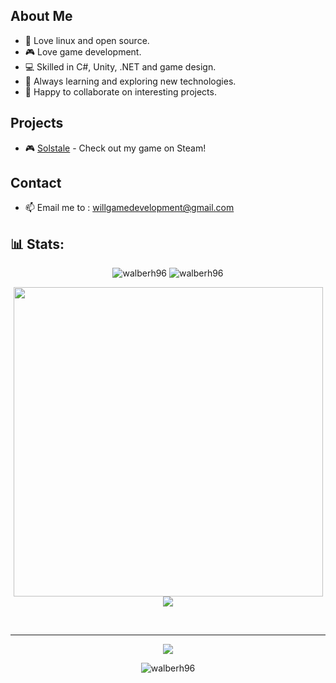 ## About Me
- 🐧 Love linux and open source.
- 🎮 Love game development.
- 💻 Skilled in C#, Unity, .NET and game design.
- 🚀 Always learning and exploring new technologies.
- 🤝 Happy to collaborate on interesting projects.

## Projects
- 🎮 [Solstale](https://store.steampowered.com/app/2719860/Solstale/) - Check out my game on Steam!

## Contact
- 📫 Email me to : willgamedevelopment@gmail.com

## 📊 Stats:

<div align="center">
<p align="center">
  <img src="https://img.shields.io/github/followers/walberh96.svg?label=Follow&style=flat" alt="walberh96" /> 
  <img src="https://img.shields.io/stackexchange/stackoverflow/r/12452827?label=StackOverflow%20Reputation&style=flat" alt="walberh96" />
</p>

<p align="center">
  <img src="https://github-readme-streak-stats.herokuapp.com/?user=walberh96&theme=onedark&hide_border=false" alt="" /><br />
  <img src="https://github-readme-stats.vercel.app/api/top-langs/?username=walberh96&theme=onedark&hide_border=false&include_all_commits=true&count_private=true&layout=compact&langs_count=10&show_icons=true&locale=en" alt="" width="495" /><br />
  <img src="https://github-readme-stats.vercel.app/api?username=walberh96&show_icons=true&locale=en&count_private=true&include_all_commits=true&theme=onedark&rank_icon=github" alt="" /><br />
  <img src="https://github-profile-trophy.vercel.app/?username=walberh96&theme=onedark&no-frame=false&no-bg=false&margin-w=4" alt="" /><br /> 
  <img src="https://github-readme-activity-graph.vercel.app/graph?username=walberh96&theme=github-compact" /><br /> 
</p>

<br />

---

[![](https://visitcount.itsvg.in/api?id=walberh96&icon=5&color=4)](https://visitcount.itsvg.in)

<img src="https://img.shields.io/github/last-commit/walberh96/walberh96?label=Updated&style=flat" alt="walberh96" />

</div>

<!---
walberh96/walberh96 is a ✨ special ✨ repository because its `README.md` (this file) appears on your GitHub profile.
You can click the Preview link to take a look at your changes.
--->

